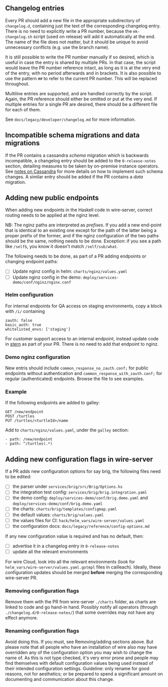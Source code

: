 ## Changelog entries

Every PR should add a new file in the appropriate subdirectory of `changelog.d`, containing just the text of the corresponding changelog entry. There is no need to explicitly write a PR number, because the `mk-changelog.sh` script (used on release) will add it automatically at the end. The name of the file does not matter, but it should be unique to avoid unnecessary conflicts (e.g. use the branch name).

It is still possible to write the PR number manually if so desired, which is useful in case the entry is shared by multiple PRs. In that case, the script would leave the PR number reference intact, as long as it is at the very end of the entry, with no period afterwards and in brackets. It is also possible to use the pattern `##` to refer to the current PR number. This will be replaced throughout.

Multiline entries are supported, and are handled correctly by the script. Again, the PR reference should either be omitted or put at the very end. If multiple entries for a single PR are desired, there should be a different file for each of them.

See `docs/legacy/developer/changelog.md` for more information.

## Incompatible schema migrations and data migrations

If the PR contains a cassandra *schema* migration which is backwards incompatible, a changelog entry should be added to the `0-release-notes` section, detailing measures to be taken by on-premise instance operators. See [notes on Cassandra](https://github.com/wireapp/wire-server/blob/develop/docs/developer/cassandra-interaction.md#cassandra-schema-migrations) for more details on how to implement such schema changes. A similar entry should be added if the PR contains a *data* migration.

## Adding new public endpoints

When adding new endpoints in the Haskell code in wire-server, correct routing needs to be applied at the nginz level.

NB: The nginz paths are interpreted as *prefixes*.  If you add a new end-point that is identical to an existing one except for the path of the latter being a proper prefix of the former, and if the nginz configuration of the two paths should be the same, nothing needs to be done.  Exception: if you see a path like `/self$`, you know it doesn't match `/self/sub/what`.

The following needs to be done, as part of a PR adding endpoints or changing endpoint paths:

 - [ ] Update nginz config in helm: `charts/nginz/values.yaml`
 - [ ] Update nginz config in the demo: `deploy/services-demo/conf/nginz/nginx.conf`

### Helm configuration

For internal endpoints for QA access on staging environments, copy a block with `/i/` containing
```
zauth: false
basic_auth: true
whitelisted_envs: ['staging']
```

For customer support access to an internal endpoint, instead update code in [stern](https://github.com/wireapp/wire-server/tree/develop/tools/stern) as part of your PR. There is no need to add that endpoint to nginz.

### Demo nginz configuration

New entris should include `common_response_no_zauth.conf;` for public endpoints without authentication and `common_response_with_zauth.conf;` for regular (authenticated) endpoints. Browse the file to see examples.

### Example

If the following endpoints are added to galley:

```
GET /new/endpoint
POST /turtles
PUT /turtles/<turtleId>/name
```

Add to `charts/nginz/values.yaml`, under the `galley` section:

```
- path: /new/endpoint
- path: ^/turtles(.*)
```

## Adding new configuration flags in wire-server

If a PR adds new configuration options for say brig, the following files need to be edited:

* [ ] the parser under `services/brig/src/Brig/Options.hs`
* [ ] the integration test config: `services/brig/brig.integration.yaml`
* [ ] the demo config: `deploy/services-demo/conf/brig.demo.yaml` and `deploy/services-demo/conf/brig.demo.yaml`
* [ ] the charts: `charts/brig/templates/configmap.yaml`
* [ ] the default values: `charts/brig/values.yaml`
* [ ] the values files for CI: `hack/helm_vars/wire-server/values.yaml`
* [ ] the configuration docs: `docs/legacy/reference/config-options.md`

If any new configuration value is required and has no default, then:

* [ ] advertise it in a changelog entry in `0-release-notes`
* [ ] update all the relevant environments

For wire Cloud, look into all the relevant environments (look for `helm_vars/wire-server/values.yaml.gotmpl` files in cailleach). Ideally, these configuration updates should be merged **before** merging the corresponding wire-server PR.

### Removing configuration flags

Remove them with the PR from wire-server `./charts` folder, as charts are linked to code and go hand-in hand. Possibly notify all operators (through `./changelog.d/0-release-notes/`) that some overrides may not have any effect anymore.

### Renaming configuration flags

Avoid doing this. If you must, see Removing/adding sections above. But please note that all people who have an installation of wire also may have overridden any of the configuration option you may wish to change the name of. As this is not type checked, it's very error prone and people may find themselves with default configuration values being used instead of their intended configuration settings. Guideline: only rename for good reasons, not for aesthetics; or be prepared to spend a significant
amount on documenting and communication about this change.

